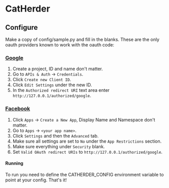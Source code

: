# CatHerder

## Configure
Make a copy of config/sample.py and fill in the blanks.
These are the only oauth providers known to work with the oauth code:
   
    
### [Google](https://console.developers.google.com/project)
   1. Create a project, ID and name don't matter.
   2. Go to `APIs & Auth` -> `Credentials`.
   3. Click `Create new Client ID`.
   4. Click `Edit Settings` under the new ID.
   5. In the `Authorized redirect URI` text area enter `http://127.0.0.1/authorized/google`.

### [Facebook](https://developers.facebook.com/)
   1. Click `Apps` -> `Create a New App`, Display Name and Namespace don't matter.
   2. Go to `Apps` -> `<your app name>`.
   3. Click `Settings` and then the `Advanced` tab.
   4. Make sure all settings are set to `No` under the `App Restrictions` section.
   5. Make sure everything under `Security` blank.
   6. Set `Valid OAuth redirect URIs` to `http://127.0.0.1/authorized/google`.


#### Running
To run you need to define the CATHERDER_CONFIG environment variable to point at your config. That's it!
